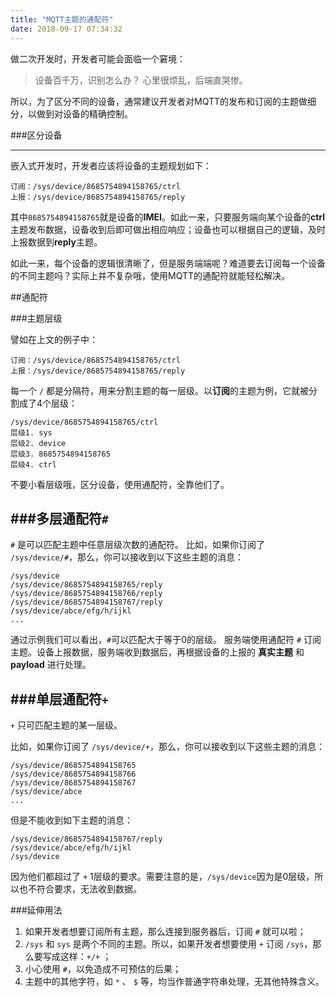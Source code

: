 ```yaml
---
title: "MQTT主题的通配符"
date: 2018-09-17 07:34:32
---
```


做二次开发时，开发者可能会面临一个窘境：
> 设备百千万，识别怎么办？
心里很烦乱，后端直哭惨。

所以，为了区分不同的设备，通常建议开发者对MQTT的发布和订阅的主题做细分，以做到对设备的精确控制。

###区分设备

---

嵌入式开发时，开发者应该将设备的主题规划如下：

	订阅：/sys/device/8685754894158765/ctrl
	上报：/sys/device/8685754894158765/reply

其中```8685754894158765```就是设备的**IMEI**。如此一来，只要服务端向某个设备的**ctrl**主题发布数据，设备收到后即可做出相应响应；设备也可以根据自己的逻辑，及时上报数据到**reply**主题。

如此一来，每个设备的逻辑很清晰了，但是服务端端呢？难道要去订阅每一个设备的不同主题吗？实际上并不复杂哦，使用MQTT的通配符就能轻松解决。

##通配符

###主题层级

譬如在上文的例子中：

	订阅：/sys/device/8685754894158765/ctrl
	上报：/sys/device/8685754894158765/reply

每一个 ```/``` 都是分隔符，用来分割主题的每一层级。以**订阅**的主题为例，它就被分割成了4个层级：

	/sys/device/8685754894158765/ctrl
	层级1. sys
	层级2. device
	层级3. 8685754894158765
	层级4. ctrl

不要小看层级哦，区分设备，使用通配符，全靠他们了。

###多层通配符```#```
---
```#``` 是可以匹配主题中任意层级次数的通配符。
比如，如果你订阅了 ```/sys/device/#```，那么，你可以接收到以下这些主题的消息：

	/sys/device
	/sys/device/8685754894158765/reply
	/sys/device/8685754894158766/reply
	/sys/device/8685754894158767/reply
	/sys/device/abce/efg/h/ijkl
	...

通过示例我们可以看出，```#```可以匹配大于等于0的层级。
服务端使用通配符 ```#``` 订阅主题。设备上报数据，服务端收到数据后，再根据设备的上报的 **真实主题** 和 **payload** 进行处理。

###单层通配符```+```
---
```+``` 只可匹配主题的某一层级。

比如，如果你订阅了 ```/sys/device/+```，那么，你可以接收到以下这些主题的消息：

	/sys/device/8685754894158765
	/sys/device/8685754894158766
	/sys/device/8685754894158767
	/sys/device/abce
	...

但是不能收到如下主题的消息：

	/sys/device/8685754894158767/reply
	/sys/device/abce/efg/h/ijkl
	/sys/device

因为他们都超过了 ```+``` 1层级的要求。需要注意的是，```/sys/device```因为是0层级，所以也不符合要求，无法收到数据。

###延伸用法
1. 如果开发者想要订阅所有主题，那么连接到服务器后，订阅 ```#``` 就可以啦；
2. ```/sys``` 和 ```sys``` 是两个不同的主题。所以，如果开发者想要使用 ```+``` 订阅 ```/sys```，那么要写成这样：```+/+``` ；
3. 小心使用 ```#```，以免造成不可预估的后果；
4. 主题中的其他字符，如 ```*``` 、 ```$``` 等，均当作普通字符串处理，无其他特殊含义。
